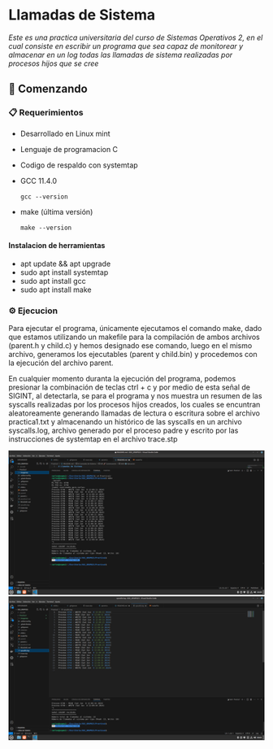 # Llamadas de Sistema

_Este es una practica universitaria del curso de Sistemas Operativos 2, en el cual consiste en escribir un programa que sea capaz de monitorear y almacenar en un log todas las llamadas de sistema realizadas por procesos hijos que se cree_

## 🚀 Comenzando

### 📋 Requerimientos

* Desarrollado en Linux mint
* Lenguaje de programacion C 
* Codigo de respaldo con systemtap
* GCC 11.4.0

    ```console
    gcc --version
    ```
*   make (última versión)
    
    ```console
    make --version
    ``` 

####    Instalacion de herramientas

-   apt update && apt upgrade
-   sudo apt install systemtap
-   sudo apt install gcc
-   sudo apt install make

### ⚙️ Ejecucion

Para ejecutar el programa, únicamente ejecutamos el comando make, dado que estamos utilizando un makefile para la compilación de ambos archivos (parent.h y child.c) y hemos designado ese comando, luego en el mismo archivo, generamos los ejecutables (parent y child.bin) y procedemos con la ejecución del archivo parent.

En cualquier momento duranta la ejecución del programa, podemos presionar la combinación de teclas ctrl + c y por medio de esta señal de SIGINT, al detectarla, se para el programa y nos muestra un resumen de las syscalls realizadas por los procesos hijos creados, los cuales se encuntran aleatoreamente generando llamadas de lectura o escritura sobre el archivo practica1.txt y almacenando un histórico de las syscalls en un archivo syscalls.log, archivo generado por el proceso padre y escrito por las instrucciones de systemtap en el archivo trace.stp 

![Ejecucion del sistema](./imagenes/ejecucion.png)
![Logs del sistema](./imagenes/syscallslog.png)
